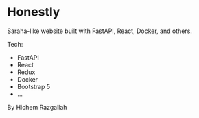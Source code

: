# Honestly
Saraha-like website built with FastAPI, React, Docker, and others.

Tech:
- FastAPI
- React
- Redux
- Docker
- Bootstrap 5
- ...

By Hichem Razgallah